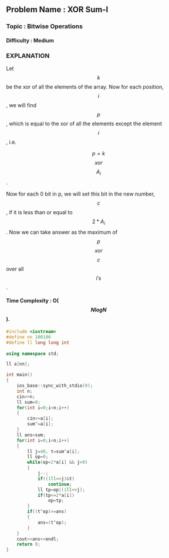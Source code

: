 ## Problem Name : XOR Sum-I

### Topic : Bitwise Operations

#### Difficulty : Medium

### EXPLANATION

Let $$k$$ be the xor of all the elements of the array. Now for each position, $$i$$, we will find $$p$$, which is equal to the xor of all the elements except the element $$i$$, i.e.<br>

$$p=k​$$ $$xor​$$ $$A_i​$$.

Now for each 0 bit in p, we will set this bit in the new number, $$c$$, if it is less than or equal to $$2*A_i$$. Now we can take answer as the maximum of $$p$$ $$xor$$ $$c$$ over all $$i's$$.

#### Time Complexity : O($$NlogN$$).

```c++
#include <iostream>
#define nn 100100
#define ll long long int
 
using namespace std;

ll a[nn];

int main()
{
    ios_base::sync_with_stdio(0);
    int n;
    cin>>n;
    ll sum=0;
    for(int i=0;i<n;i++)
    {
        cin>>a[i];
        sum^=a[i];
    }
    ll ans=sum;
    for(int i=0;i<n;i++)
    {
        ll j=40, t=sum^a[i];
        ll op=0;
        while(op<2*a[i] && j>0)
        {
            j--;
            if((1ll<<j)&t)
                continue;
            ll tp=op|(1ll<<j);
            if(tp<=2*a[i])
                op=tp;
        }
        if((t^op)>=ans)
        {
            ans=(t^op);
        }
    }
    cout<<ans<<endl;
    return 0;
}
```